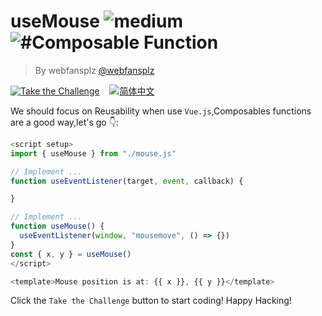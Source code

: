 <!--info-header-start--><h1>useMouse <img src="https://img.shields.io/badge/-medium-d9901a" alt="medium"/> <img src="https://img.shields.io/badge/-%23Composable%20Function-999" alt="#Composable Function"/></h1><blockquote><p>By webfansplz <a href="https://github.com/webfansplz" target="_blank">@webfansplz</a></p></blockquote><p><a href="https://sfc.vuejs.org/#eyJBcHAudnVlIjoiPHNjcmlwdCBzZXR1cD5cbmltcG9ydCB7IHVzZU1vdXNlIH0gZnJvbSBcIi4vbW91c2UuanNcIlxuXG4vLyBJbXBsZW1lbnQgLi4uXG5mdW5jdGlvbiB1c2VFdmVudExpc3RlbmVyKHRhcmdldCwgZXZlbnQsIGNhbGxiYWNrKSB7XG5cbn1cblxuLy8gSW1wbGVtZW50IC4uLlxuZnVuY3Rpb24gdXNlTW91c2UoKSB7XG4gIHVzZUV2ZW50TGlzdGVuZXIod2luZG93LCBcIm1vdXNlbW92ZVwiLCAoKSA9PiB7fSlcbn1cbmNvbnN0IHsgeCwgeSB9ID0gdXNlTW91c2UoKVxuPC9zY3JpcHQ+XG5cbjx0ZW1wbGF0ZT5Nb3VzZSBwb3NpdGlvbiBpcyBhdDoge3sgeCB9fSwge3sgeSB9fTwvdGVtcGxhdGU+XG4ifQ==" target="_blank"><img src="https://img.shields.io/badge/-Take%20the%20Challenge-213547?logo=vue.js&logoColor=42b883" alt="Take the Challenge"/></a> &nbsp;&nbsp;&nbsp;<a href="./README.zh-CN.md" target="_blank"><img src="https://img.shields.io/badge/-%E7%AE%80%E4%BD%93%E4%B8%AD%E6%96%87-gray" alt="简体中文"/></a> </p><!--info-header-end-->


We should focus on Reusability when use `Vue.js`,Composables functions are a good way,let's go 👇: 


```ts
<script setup>
import { useMouse } from "./mouse.js"

// Implement ...
function useEventListener(target, event, callback) {

}

// Implement ...
function useMouse() {
  useEventListener(window, "mousemove", () => {})
}
const { x, y } = useMouse()
</script>

<template>Mouse position is at: {{ x }}, {{ y }}</template>


```

Click the `Take the Challenge` button to start coding! Happy Hacking!
